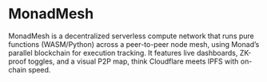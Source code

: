 # MonadMesh
MonadMesh is a decentralized serverless compute network that runs pure functions (WASM/Python) across a peer-to-peer node mesh, using Monad’s parallel blockchain for execution tracking. It features live dashboards, ZK-proof toggles, and a visual P2P map, think Cloudflare meets IPFS with on-chain speed.
